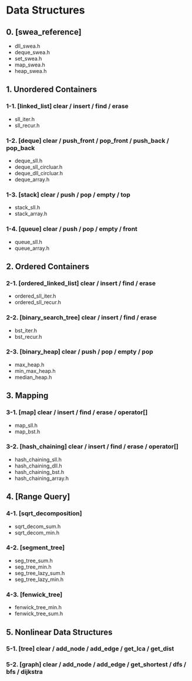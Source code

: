 # Data Structures

## 0. [swea_reference]
- dll_swea.h
- deque_swea.h
- set_swea.h
- map_swea.h
- heap_swea.h

## 1. Unordered Containers

### 1-1. [linked_list] clear / insert / find / erase
- sll_iter.h
- sll_recur.h

### 1-2. [deque] clear / push_front / pop_front / push_back / pop_back
- deque_sll.h
- deque_sll_circluar.h
- deque_dll_circluar.h
- deque_array.h

### 1-3. [stack] clear / push / pop / empty / top
- stack_sll.h
- stack_array.h

### 1-4. [queue] clear / push / pop / empty / front
- queue_sll.h
- queue_array.h

## 2. Ordered Containers

### 2-1. [ordered_linked_list] clear / insert / find / erase
- ordered_sll_iter.h
- ordered_sll_recur.h

### 2-2. [binary_search_tree] clear / insert / find / erase
- bst_iter.h
- bst_recur.h

### 2-3. [binary_heap] clear / push / pop / empty / pop
- max_heap.h
- min_max_heap.h
- median_heap.h

## 3. Mapping

### 3-1. [map] clear / insert / find / erase / operator[]
- map_sll.h
- map_bst.h

### 3-2. [hash_chaining] clear / insert / find / erase / operator[]
- hash_chaining_sll.h
- hash_chaining_dll.h
- hash_chaining_bst.h
- hash_chaining_array.h

## 4. [Range Query]

### 4-1. [sqrt_decomposition]
- sqrt_decom_sum.h
- sqrt_decom_min.h

### 4-2. [segment_tree]
- seg_tree_sum.h
- seg_tree_min.h
- seg_tree_lazy_sum.h
- seg_tree_lazy_min.h

### 4-3. [fenwick_tree]
- fenwick_tree_min.h
- fenwick_tree_sum.h

## 5. Nonlinear Data Structures

### 5-1. [tree] clear / add_node / add_edge / get_lca / get_dist

### 5-2. [graph] clear / add_node / add_edge / get_shortest / dfs / bfs / dijkstra
